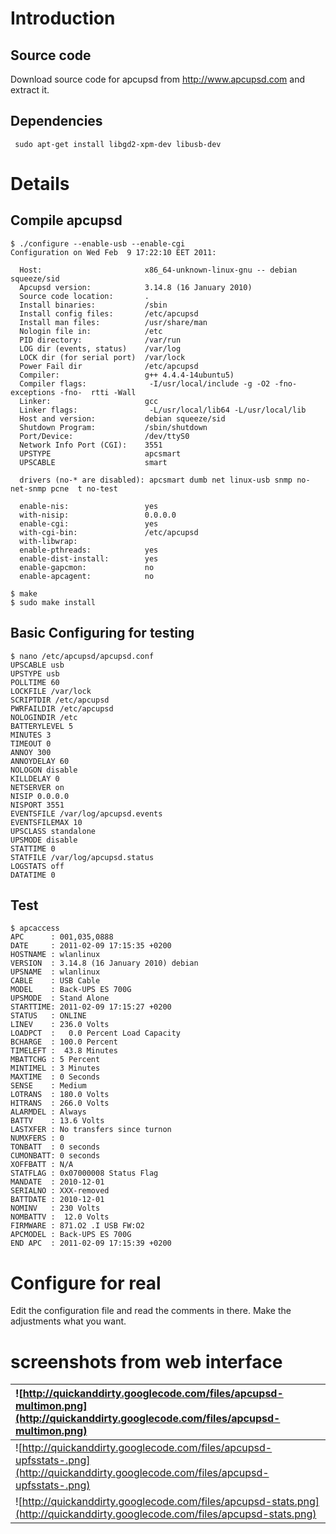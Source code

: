# Introduction #
## Source code ##
Download source code for apcupsd from http://www.apcupsd.com and extract it.
## Dependencies ##
```
 sudo apt-get install libgd2-xpm-dev libusb-dev
```

# Details #
## Compile apcupsd ##
```
$ ./configure --enable-usb --enable-cgi
Configuration on Wed Feb  9 17:22:10 EET 2011:

  Host:                       x86_64-unknown-linux-gnu -- debian squeeze/sid
  Apcupsd version:            3.14.8 (16 January 2010)
  Source code location:       .
  Install binaries:           /sbin
  Install config files:       /etc/apcupsd
  Install man files:          /usr/share/man
  Nologin file in:            /etc
  PID directory:              /var/run
  LOG dir (events, status)    /var/log
  LOCK dir (for serial port)  /var/lock
  Power Fail dir              /etc/apcupsd
  Compiler:                   g++ 4.4.4-14ubuntu5)
  Compiler flags:              -I/usr/local/include -g -O2 -fno-exceptions -fno-  rtti -Wall
  Linker:                     gcc
  Linker flags:                -L/usr/local/lib64 -L/usr/local/lib
  Host and version:           debian squeeze/sid
  Shutdown Program:           /sbin/shutdown
  Port/Device:                /dev/ttyS0
  Network Info Port (CGI):    3551
  UPSTYPE                     apcsmart
  UPSCABLE                    smart

  drivers (no-* are disabled): apcsmart dumb net linux-usb snmp no-net-snmp pcne  t no-test

  enable-nis:                 yes
  with-nisip:                 0.0.0.0
  enable-cgi:                 yes
  with-cgi-bin:               /etc/apcupsd
  with-libwrap:
  enable-pthreads:            yes
  enable-dist-install:        yes
  enable-gapcmon:             no
  enable-apcagent:            no

$ make
$ sudo make install
```

## Basic Configuring for testing ##
```
$ nano /etc/apcupsd/apcupsd.conf
UPSCABLE usb
UPSTYPE usb
POLLTIME 60
LOCKFILE /var/lock
SCRIPTDIR /etc/apcupsd
PWRFAILDIR /etc/apcupsd
NOLOGINDIR /etc
BATTERYLEVEL 5
MINUTES 3
TIMEOUT 0
ANNOY 300
ANNOYDELAY 60
NOLOGON disable
KILLDELAY 0
NETSERVER on
NISIP 0.0.0.0
NISPORT 3551
EVENTSFILE /var/log/apcupsd.events
EVENTSFILEMAX 10
UPSCLASS standalone
UPSMODE disable
STATTIME 0
STATFILE /var/log/apcupsd.status
LOGSTATS off
DATATIME 0

```
## Test ##
```
$ apcaccess
APC      : 001,035,0888
DATE     : 2011-02-09 17:15:35 +0200
HOSTNAME : wlanlinux
VERSION  : 3.14.8 (16 January 2010) debian
UPSNAME  : wlanlinux
CABLE    : USB Cable
MODEL    : Back-UPS ES 700G
UPSMODE  : Stand Alone
STARTTIME: 2011-02-09 17:15:27 +0200
STATUS   : ONLINE
LINEV    : 236.0 Volts
LOADPCT  :   0.0 Percent Load Capacity
BCHARGE  : 100.0 Percent
TIMELEFT :  43.8 Minutes
MBATTCHG : 5 Percent
MINTIMEL : 3 Minutes
MAXTIME  : 0 Seconds
SENSE    : Medium
LOTRANS  : 180.0 Volts
HITRANS  : 266.0 Volts
ALARMDEL : Always
BATTV    : 13.6 Volts
LASTXFER : No transfers since turnon
NUMXFERS : 0
TONBATT  : 0 seconds
CUMONBATT: 0 seconds
XOFFBATT : N/A
STATFLAG : 0x07000008 Status Flag
MANDATE  : 2010-12-01
SERIALNO : XXX-removed
BATTDATE : 2010-12-01
NOMINV   : 230 Volts
NOMBATTV :  12.0 Volts
FIRMWARE : 871.O2 .I USB FW:O2
APCMODEL : Back-UPS ES 700G
END APC  : 2011-02-09 17:15:39 +0200
```

# Configure for real #
Edit the configuration file and read the comments in there. Make the adjustments what you want.

# screenshots from web interface #
|![http://quickanddirty.googlecode.com/files/apcupsd-multimon.png](http://quickanddirty.googlecode.com/files/apcupsd-multimon.png)|
|:--------------------------------------------------------------------------------------------------------------------------------|
|![http://quickanddirty.googlecode.com/files/apcupsd-upfsstats-.png](http://quickanddirty.googlecode.com/files/apcupsd-upfsstats-.png)|
|![http://quickanddirty.googlecode.com/files/apcupsd-stats.png](http://quickanddirty.googlecode.com/files/apcupsd-stats.png)|